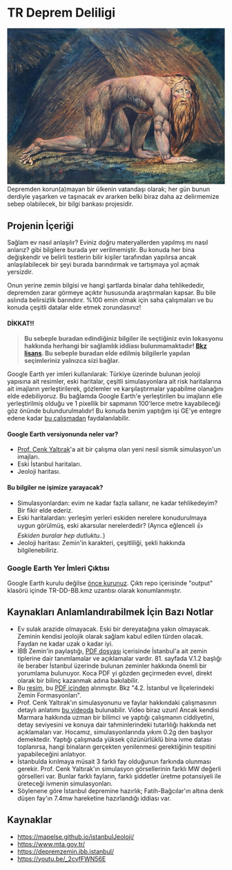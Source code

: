 # TR Deprem Deliligi
![](/William_Blake_-_Nebuchadnezzar.jpg)
 Depremden korun(a)mayan bir ülkenin vatandaşı olarak; her gün bunun derdiyle yaşarken ve taşınacak ev ararken belki biraz daha az delirmemize sebep olabilecek, bir bilgi bankası projesidir.
## Projenin İçeriği
Sağlam ev nasıl anlaşılır? Eviniz doğru materyallerden yapılmış mı nasıl anlarız? gibi bilgilere burada yer verilmemiştir. Bu konuda her bina değişkendir ve belirli testlerin bilir kişiler tarafından yapılırsa ancak anlaşılabilecek bir şeyi burada barındırmak ve tartışmaya yol açmak yersizdir. 

Onun yerine zemin bilgisi ve hangi şartlarda binalar daha tehlikededir, depremden zarar görmeye açıktır hususunda araştırmaları kapsar. Bu bile aslında belirsizlik barındırır. %100 emin olmak için saha çalışmaları ve bu konuda çeşitli datalar elde etmek zorundasınız!
#### **DİKKAT!!**
>**Bu sebeple buradan edindiğiniz bilgiler ile seçtiğiniz evin lokasyonu hakkında herhangi bir sağlamlık iddiası bulunmamaktadır! [Bkz lisans](/LICENSE). Bu sebeple buradan elde edilmiş bilgilerle yapılan seçimleriniz yalnızca sizi bağlar.**

Google Earth yer imleri kullanılarak: Türkiye üzerinde bulunan jeoloji yapısına ait resimler, eski haritalar, çeşitli simulasyonlara ait risk haritalarına ait imajların yerleştirilerek, gözlemler ve karşılaştırmalar yapabilme olanağını elde edebiliyoruz. 
Bu bağlamda Google Earth'e yerleştirilen bu imajların elle yerleştirilmiş olduğu ve 1 pixellik bir sapmanın 100'lerce metre kayabileceği göz önünde bulundurulmalıdır! Bu konuda benim yaptığım işi GE'ye entegre edene kadar [bu çalışmadan](https://mapelse.github.io/istanbulJeoloji/) faydalanılabilir.

#### Google Earth versiyonunda neler var?
+ [Prof. Cenk Yaltırak](https://www.researchgate.net/profile/Cenk-Yaltirak)'a ait bir çalışma olan yeni nesil sismik simulasyon'un imajları.
+ Eski İstanbul haritaları. 
+ Jeoloji haritası.

#### Bu bilgiler ne işimize yarayacak?
+ Simulasyonlardan: evim ne kadar fazla sallanır, ne kadar tehlikedeyim? Bir fikir elde ederiz.
+ Eski haritalardan: yerleşim yerleri eskiden nerelere konudurulmaya uygun görülmüş, eski akarsular nerelerdedir? (Ayrıca eğlenceli :+1: *Eskiden buralar hep dutluktu..*)
+ Jeoloji haritası: Zemin'in karakteri, çeşitliliği, şekli hakkında bilgilenebiliriz.

### Google Earth Yer İmleri Çıktısı
Google Earth kurulu değilse [önce kurunuz](https://support.google.com/earth/answer/21955?hl=tr). Çıktı repo içerisinde "output" klasörü içinde TR-DD-BB.kmz uzantısı olarak konumlanmıştır.

## Kaynakları Anlamlandırabilmek İçin Bazı Notlar
+ Ev sulak arazide olmayacak. Eski bir dereyatağına yakın olmayacak. Zeminin kendisi jeolojik olarak sağlam kabul edilen türden olacak. Faydan ne kadar uzak o kadar iyi.  
+ İBB Zemin'in paylaştığı, [PDF dosyası](/sources/iSTANBUL-iL-ALANI-JEOLOJiSi-YoNETiCi-oZETi_2013.pdf) içerisinde İstanbul'a ait zemin tiplerine dair tanımlamalar ve açıklamalar vardır. 81. sayfada V.1.2 başlığı ile beraber İstanbul üzerinde bulunan zeminler hakkında önemli bir yorumlama bulunuyor. Koca PDF yi gözden geçirmeden evvel, direkt olarak bir bilinç kazanmak adına bakılabilir. 
+ Bu [resim](/sources/İstanbul-toprak-zemin-harita.JPG), bu [PDF içinden](/sources/İstanbul-Zemin-ve-Ev-fiyatları-ilişkisi.pdf) alınmıştır. Bkz "4.2. İstanbul ve İlçelerindeki Zemin Formasyonları".
+ Prof. Cenk Yaltırak'ın simulasyonunu ve faylar hakkındaki çalışmasının detaylı anlatımı [bu videoda](https://youtu.be/_2cvfFWN56E) bulunabilir. Video biraz uzun! Ancak kendisi Marmara hakkında uzman bir bilimci ve yaptığı çalışmanın ciddiyetini, detay seviyesini ve konuya dair tahminlerindeki tutarlılığı hakkında net açıklamaları var. Hocamız, simulasyonlarında yıkım 0.2g den başlıyor demektedir. Yaptığı çalışmada yüksek çözünürlüklü bina ivme datası toplanırsa, hangi binaların gerçekten yenilenmesi gerektiğinin tespitini yapabileceğini anlatıyor.
+ İstanbulda kırılmaya müsait 3 farklı fay olduğunun farkında olunması gerekir. Prof. Cenk Yaltırak'ın simulasyon görsellerinin farklı MW değerli görselleri var. Bunlar farklı fayların, farklı şiddetler üretme potansiyeli ile üreteceği ivmenin simulasyonları.
+ Söylenene göre İstanbul depremine hazırlık; Fatih-Bağcılar'ın altına denk düşen fay'ın 7.4mw hareketine hazırlandığı iddiası var. 

## Kaynaklar
+ https://mapelse.github.io/istanbulJeoloji/
+ https://www.mta.gov.tr/
+ https://depremzemin.ibb.istanbul/
+ https://youtu.be/_2cvfFWN56E